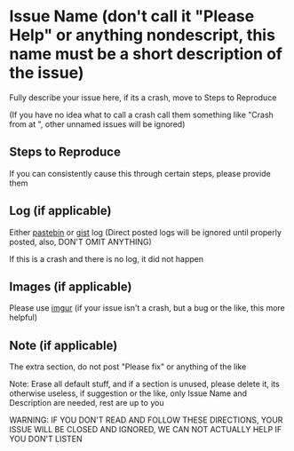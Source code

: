 # Issue Name (don't call it "Please Help" or anything nondescript, this name must be a short description of the issue)
Fully describe your issue here, if its a crash, move to Steps to Reproduce

(If you have no idea what to call a crash call them something like "Crash from <Exception name> at <First thing in stacktrace>", other unnamed issues will be ignored)

## Steps to Reproduce
If you can consistently cause this through certain steps, please provide them

## Log (if applicable)
Either [pastebin](http://www.pastebin.com) or [gist](https://gist.github.com) log (Direct posted logs will be ignored until properly posted, also, DON'T OMIT ANYTHING)

If this is a crash and there is no log, it did not happen

## Images (if applicable)
Please use [imgur](https://imgur.com) (if your issue isn't a crash, but a bug or the like, this more helpful)

## Note (if applicable)
The extra section, do not post "Please fix" or anything of the like

Note: Erase all default stuff, and if a section is unused, please delete it, its otherwise useless, if suggestion or the like, only Issue Name and Description are needed, rest are up to you

WARNING: IF YOU DON'T READ AND FOLLOW THESE DIRECTIONS, YOUR ISSUE WILL BE CLOSED AND IGNORED, WE CAN NOT ACTUALLY HELP IF YOU DON'T LISTEN
